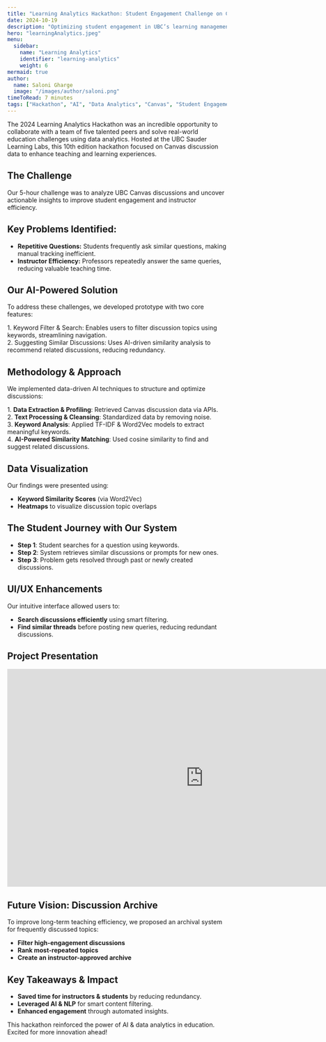 ```yaml
---
title: "Learning Analytics Hackathon: Student Engagement Challenge on Canvas Data"
date: 2024-10-19
description: "Optimizing student engagement in UBC’s learning management system using AI and data analytics."
hero: "learningAnalytics.jpeg"
menu:
  sidebar:
    name: "Learning Analytics"
    identifier: "learning-analytics"
    weight: 6
mermaid: true
author:
  name: Saloni Gharge
  image: "/images/author/saloni.png"
timeToRead: 7 minutes
tags: ["Hackathon", "AI", "Data Analytics", "Canvas", "Student Engagement"]
---
```

The 2024 Learning Analytics Hackathon was an incredible opportunity to collaborate with a team of five talented peers and solve real-world education challenges using data analytics. Hosted at the UBC Sauder Learning Labs, this 10th edition hackathon focused on Canvas discussion data to enhance teaching and learning experiences.

## The Challenge  
Our 5-hour challenge was to analyze UBC Canvas discussions and uncover actionable insights to improve student engagement and instructor efficiency.

## Key Problems Identified:
- **Repetitive Questions:** Students frequently ask similar questions, making manual tracking inefficient.  
- **Instructor Efficiency:** Professors repeatedly answer the same queries, reducing valuable teaching time.

## Our AI-Powered Solution  
To address these challenges, we developed prototype with two core features:  

1️. Keyword Filter & Search: Enables users to filter discussion topics using keywords, streamlining navigation.  
2️. Suggesting Similar Discussions: Uses AI-driven similarity analysis to recommend related discussions, reducing redundancy.  

## Methodology & Approach  
We implemented data-driven AI techniques to structure and optimize discussions: 

1️. **Data Extraction & Profiling**: Retrieved Canvas discussion data via APIs.  
2️. **Text Processing & Cleansing**: Standardized data by removing noise.  
3️. **Keyword Analysis**: Applied TF-IDF & Word2Vec models to extract meaningful keywords.  
4️. **AI-Powered Similarity Matching**: Used cosine similarity to find and suggest related discussions.  

## Data Visualization  
Our findings were presented using:  
- **Keyword Similarity Scores** (via Word2Vec)
- **Heatmaps** to visualize discussion topic overlaps 

## **The Student Journey with Our System**  
- **Step 1**: Student searches for a question using keywords.  
- **Step 2**: System retrieves similar discussions or prompts for new ones.  
- **Step 3**: Problem gets resolved through past or newly created discussions.  

## **UI/UX Enhancements**  
Our intuitive interface allowed users to:  
- **Search discussions efficiently** using smart filtering.  
- **Find similar threads** before posting new queries, reducing redundant discussions.

## Project Presentation
<iframe src="https://docs.google.com/presentation/d/e/2PACX-1vRvJEMPc75yJNWuOSutjibReutafYTPs-27anJfGQm17tYfmg0Qk-Z4bYMYGnKDIg/embed?start=true&loop=true&delayms=3000" frameborder="0" width="900" height="500" allowfullscreen="true" mozallowfullscreen="true" webkitallowfullscreen="true"></iframe>

## Future Vision: **Discussion Archive**  
To improve long-term teaching efficiency, we proposed an archival system for frequently discussed topics:  
- **Filter high-engagement discussions**
- **Rank most-repeated topics**
- **Create an instructor-approved archive**  

## Key Takeaways & Impact
- **Saved time for instructors & students** by reducing redundancy.
- **Leveraged AI & NLP** for smart content filtering.
- **Enhanced engagement** through automated insights.  

This hackathon reinforced the power of AI & data analytics in education. Excited for more innovation ahead!  

